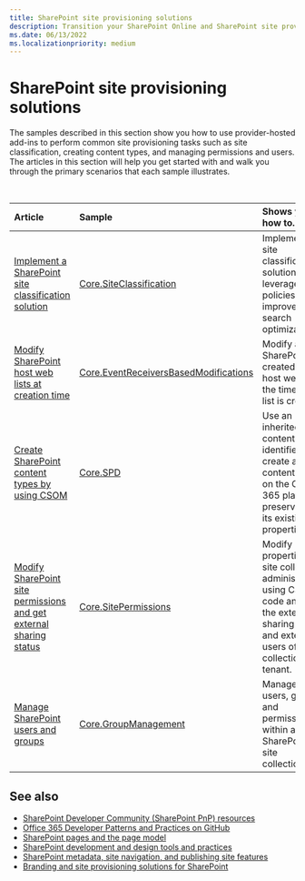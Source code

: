 ```yaml
---
title: SharePoint site provisioning solutions
description: Transition your SharePoint Online and SharePoint site provisioning solutions from full trust code to the add-in model.
ms.date: 06/13/2022
ms.localizationpriority: medium
---
```


# SharePoint site provisioning solutions

The samples described in this section show you how to use provider-hosted add-ins to perform common site provisioning tasks such as site classification, creating content types, and managing permissions and users. The articles in this section will help you get started with and walk you through the primary scenarios that each sample illustrates.  

<br/>

|Article|Sample|Shows you how to...|
|:-----|:-----|:-----|
|[Implement a SharePoint site classification solution](implement-a-sharepoint-site-classification-solution.md)|[Core.SiteClassification](https://github.com/pnp/PnP/tree/master/Samples/Core.SiteClassification)|Implement a site classification solution and leverage site policies to improve search optimization. |
|[Modify SharePoint host web lists at creation time](modify-sharepoint-host-web-lists-at-creation-time.md)|[Core.EventReceiversBasedModifications](https://github.com/pnp/PnP/tree/master/Samples/Core.EventReceiversBasedModifications)|Modify a SharePoint list created in the host web at the time the list is created.|
|[Create SharePoint content types by using CSOM](create-sharepoint-content-types-by-using-csom.md)|[Core.SPD](https://github.com/pnp/PnP/tree/master/Samples/Core.SPD)|Use an inherited content type identifier to create a new content type on the Office 365 platform, preserving all its existing properties.|
|[Modify SharePoint site permissions and get external sharing status](modify-sharepoint-site-permissions-and-get-external-sharing-status.md)|[Core.SitePermissions](https://github.com/pnp/PnP/tree/master/Samples/Core.SitePermissions)|Modify properties of site collection administrators using CSOM code and get the external sharing status and external users of a site collection or tenant.|
|[Manage SharePoint users and groups](manage-sharepoint-users-and-groups.md)|[Core.GroupManagement](https://github.com/pnp/PnP/tree/master/Samples/Core.GroupManagement)|Manage users, groups, and permissions within a SharePoint site collection.|

## See also
   
- [SharePoint Developer Community (SharePoint PnP) resources](../community/community.md)  
- [Office 365 Developer Patterns and Practices on GitHub](https://github.com/SharePoint/PnP)
- [SharePoint pages and the page model](SharePoint-pages-and-the-page-model.md)
- [SharePoint development and design tools and practices](SharePoint-development-and-design-tools-and-practices.md)
- [SharePoint metadata, site navigation, and publishing site features](sharepoint-metadata-site-navigation-and-publishing-site-features.md)
- [Branding and site provisioning solutions for SharePoint](branding-and-site-provisioning-solutions-for-sharepoint.md)
